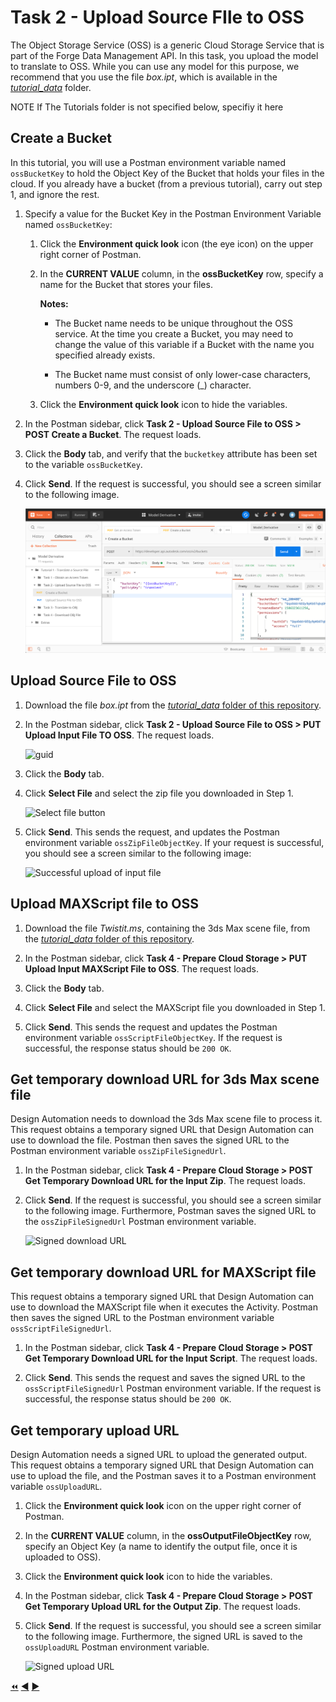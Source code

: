 # Task 2 - Upload Source FIle to OSS

The Object Storage Service (OSS) is a generic Cloud Storage Service that is part of the Forge Data Management API. In this task, you upload the model to translate to OSS. While you can use any model for this purpose, we recommend that you use the file *box.ipt*, which is available in the [*tutorial_data*](../tutorial_data) folder.

NOTE   If The Tutorials folder is not specified below, specifiy it here

## Create a Bucket

In this tutorial, you will use a Postman environment variable named `ossBucketKey` to hold the Object Key of the Bucket that holds your files in the cloud. If you already have a bucket (from a previous tutorial), carry out step 1, and ignore the rest.

1. Specify a value for the Bucket Key in the Postman Environment Variable named `ossBucketKey`:

    1. Click the **Environment quick look** icon (the eye icon) on the upper right corner of Postman.

    2. In the **CURRENT VALUE** column, in the **ossBucketKey** row, specify a name for the Bucket that stores your files.

        **Notes:**  
        - The Bucket name needs to be unique throughout the OSS service. At the time you create a Bucket, you may need to change the value of this variable if a Bucket with the name you specified already exists.

        - The Bucket name must consist of only lower-case characters, numbers 0-9, and the underscore (_) character.

    3. Click the **Environment quick look** icon to hide the variables.

4. In the Postman sidebar, click **Task 2 - Upload Source File to OSS > POST Create a Bucket**. The request loads.

5. Click the **Body** tab, and verify that the `bucketkey` attribute has been set to the variable `ossBucketKey`.

5. Click **Send**. If the request is successful, you should see a screen similar to the following image.

    ![Successful Bucket Creation](../images/task2-sucessfull_bucket_creation.png "Successful Bucket Creation")

## Upload Source File to OSS

1. Download the file *box.ipt* from the [*tutorial_data* folder of this repository](../tutorial_data).

2. In the Postman sidebar, click **Task 2 - Upload Source File to OSS > PUT Upload Input File TO OSS**. The request loads.



    ![guid](../images/task4-guid.png "guid")

3. Click the **Body** tab.

4. Click **Select File** and select the zip file you downloaded in Step 1.

    ![Select file button](../images/task4-select_files_button.png "Select file button")

5. Click **Send**. This sends the request, and updates the Postman environment variable `ossZipFileObjectKey`. If your request is successful, you should see a screen similar to the following image:

    ![Successful upload of input file](../images/task4-successful_upload.png "Successful upload of input file")

## Upload MAXScript file to OSS

1. Download the file *Twistit.ms*, containing the 3ds Max scene file, from the [*tutorial_data* folder of this repository](../tutorial_data).

2. In the Postman sidebar, click **Task 4 - Prepare Cloud Storage > PUT Upload Input MAXScript File to OSS**. The request loads.

3. Click the **Body** tab.

4. Click **Select File** and select the MAXScript file you downloaded in Step 1.

5. Click **Send**. This sends the request and updates the Postman environment variable `ossScriptFileObjectKey`. If the request is successful, the response status should be `200 OK`.

## Get temporary download URL for 3ds Max scene file

Design Automation needs to download the 3ds Max scene file to process it. This request obtains a temporary signed URL that Design Automation can use to download the file. Postman then saves the signed URL to the Postman environment variable `ossZipFileSignedUrl`.

1. In the Postman sidebar, click **Task 4 - Prepare Cloud Storage > POST Get Temporary Download URL for the Input Zip**. The request loads.

2. Click **Send**. If the request is successful, you should see a screen similar to the following image. Furthermore, Postman saves the signed URL to the `ossZipFileSignedUrl` Postman environment variable.

    ![Signed download URL](../images/task4-signed_downloadurl.png "Signed download URL")

## Get temporary download URL for MAXScript file

This request obtains a temporary signed URL that Design Automation can use to download the MAXScript file when it executes the Activity. Postman then saves the signed URL to the Postman environment variable `ossScriptFileSignedUrl`.

1. In the Postman sidebar, click **Task 4 - Prepare Cloud Storage > POST Get Temporary Download URL for the Input Script**. The request loads.

2. Click **Send**. This sends the request and saves the signed URL to the `ossScriptFileSignedUrl` Postman environment variable. If the request is successful, the response status should be `200 OK`.

## Get temporary upload URL

Design Automation needs a signed URL to upload the generated output. This request obtains a temporary signed URL that Design Automation can use to upload the file, and the Postman saves it to a Postman environment variable `ossUploadURL`.

1. Click the **Environment quick look** icon on the upper right corner of Postman.

2. In the **CURRENT VALUE** column, in the **ossOutputFileObjectKey** row, specify an Object Key (a name to identify the output file, once it is uploaded to OSS).

3. Click the **Environment quick look** icon to hide the variables.

4. In the Postman sidebar, click **Task 4 - Prepare Cloud Storage > POST Get Temporary Upload URL for the Output Zip**. The request loads.

5. Click **Send**. If the request is successful, you should see a screen similar to the following image. Furthermore, the signed URL is saved to the `ossUploadURL` Postman environment variable.

    ![Signed upload URL](../images/task4-signed_uploadurl.png "Signed upload URL")

[:rewind:](../readme.md "readme.md") [:arrow_backward:](task-1.md "Previous task") [:arrow_forward:](task-3.md "Next task")
